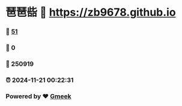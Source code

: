 # 琶琶啙 :link: https://zb9678.github.io 
### :page_facing_up: [51](https://zb9678.github.io/tag.html) 
### :speech_balloon: 0 
### :hibiscus: 250919 
### :alarm_clock: 2024-11-21 00:22:31 
### Powered by :heart: [Gmeek](https://github.com/Meekdai/Gmeek)
